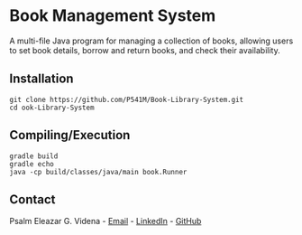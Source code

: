 
# Book Management System
A multi-file Java program for managing a collection of books, allowing users to set book details, borrow and return books, and check their availability.

## Installation

```
git clone https://github.com/P541M/Book-Library-System.git
cd ook-Library-System
```

## Compiling/Execution
```
gradle build
gradle echo
java -cp build/classes/java/main book.Runner
```

## Contact
Psalm Eleazar G. Videna - [Email](mailto:videna.psalmeleazar@gmail.com) - [LinkedIn](https://www.linkedin.com/in/pevidena/) - [GitHub](https://github.com/P541M)
